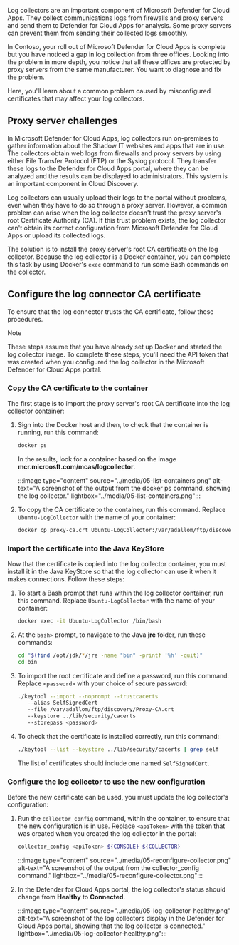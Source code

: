 Log collectors are an important component of Microsoft Defender for Cloud Apps. They collect communications logs from firewalls and proxy servers and send them to Defender for Cloud Apps for analysis. Some proxy servers can prevent them from sending their collected logs smoothly.

In Contoso, your roll out of Microsoft Defender for Cloud Apps is complete but you have noticed a gap in log collection from three offices. Looking into the problem in more depth, you notice that all these offices are protected by proxy servers from the same manufacturer. You want to diagnose and fix the problem.

Here, you'll learn about a common problem caused by misconfigured certificates that may affect your log collectors.

## Proxy server challenges

In Microsoft Defender for Cloud Apps, log collectors run on-premises to gather information about the Shadow IT websites and apps that are in use. The collectors obtain web logs from firewalls and proxy servers by using either File Transfer Protocol (FTP) or the Syslog protocol. They transfer these logs to the Defender for Cloud Apps portal, where they can be analyzed and the results can be displayed to administrators. This system is an important component in Cloud Discovery.

Log collectors can usually upload their logs to the portal without problems, even when they have to do so through a proxy server. However, a common problem can arise when the log collector doesn't trust the proxy server's root Certificate Authority (CA). If this trust problem exists, the log collector can't obtain its correct configuration from Microsoft Defender for Cloud Apps or upload its collected logs.

The solution is to install the proxy server's root CA certificate on the log collector. Because the log collector is a Docker container, you can complete this task by using Docker's `exec` command to run some Bash commands on the collector.

## Configure the log connector CA certificate

To ensure that the log connector trusts the CA certificate, follow these procedures.

> [!NOTE]
> These steps assume that you have already set up Docker and started the log collector image. To complete these steps, you'll need the API token that was created when you configured the log collector in the Microsoft Defender for Cloud Apps portal.

### Copy the CA certificate to the container

The first stage is to import the proxy server's root CA certificate into the log collector container:

1. Sign into the Docker host and then, to check that the container is running, run this command:

    ```bash
    docker ps
    ```

    In the results, look for a container based on the image **mcr.microosft.com/mcas/logcollector**.

    :::image type="content" source="../media/05-list-containers.png" alt-text="A screenshot of the output from the docker ps command, showing the log collector." lightbox="../media/05-list-containers.png":::

1. To copy the CA certificate to the container, run this command. Replace `Ubuntu-LogCollector` with the name of your container:

    ```bash
    docker cp proxy-ca.crt Ubuntu-LogCollector:/var/adallom/ftp/discovery
    ```

### Import the certificate into the Java KeyStore

Now that the certificate is copied into the log collector container, you must install it in the Java KeyStore so that the log collector can use it when it makes connections. Follow these steps:

1. To start a Bash prompt that runs within the log collector container, run this command. Replace `Ubuntu-LogCollector` with the name of your container:

    ```bash
    docker exec -it Ubuntu-LogCollector /bin/bash
    ```

1. At the `bash>` prompt, to navigate to the Java **jre** folder, run these commands:

    ```bash
    cd "$(find /opt/jdk/*/jre -name "bin" -printf '%h' -quit)"
    cd bin
    ```

1. To import the root certificate and define a password, run this command. Replace `<password>` with your choice of secure password:

    ```bash
    ./keytool --import --noprompt --trustcacerts 
       --alias SelfSignedCert 
       --file /var/adallom/ftp/discovery/Proxy-CA.crt 
       --keystore ../lib/security/cacerts 
       --storepass <password>
    ```

1. To check that the certificate is installed correctly, run this command:

    ```bash
    ./keytool --list --keystore ../lib/security/cacerts | grep self
    ```

    The list of certificates should include one named `SelfSignedCert`.

### Configure the log collector to use the new configuration

Before the new certificate can be used, you must update the log collector's configuration:

1. Run the `collector_config` command, within the container, to ensure that the new configuration is in use. Replace `<apiToken>` with the token that was created when you created the log collector in the portal:

    ```bash
    collector_config <apiToken> ${CONSOLE} ${COLLECTOR}
    ```

    :::image type="content" source="../media/05-reconfigure-collector.png" alt-text="A screenshot of the output from the collector_config command." lightbox="../media/05-reconfigure-collector.png":::

1. In the Defender for Cloud Apps portal, the log collector's status should change from **Healthy** to **Connected**.

    :::image type="content" source="../media/05-log-collector-healthy.png" alt-text="A screenshot of the log collectors display in the Defender for Cloud Apps portal, showing that the log collector is connected." lightbox="../media/05-log-collector-healthy.png":::
